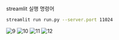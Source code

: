 streamlit 실행 명령어

```bash
streamlit run run.py --server.port 11024
```

![9](img/9.png)
![10](img/10.png)
![11](img/11.png)
![12](img/12.png)
